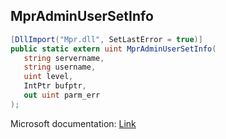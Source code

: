 ## MprAdminUserSetInfo

```csharp
[DllImport("Mpr.dll", SetLastError = true)]
public static extern uint MprAdminUserSetInfo(
   string servername,
   string username,
   uint level,
   IntPtr bufptr,
   out uint parm_err
);
```

Microsoft documentation: [Link](https://learn.microsoft.com/en-us/windows/win32/api/mprapi/nf-mprapi-mpradminusersetinfo)
